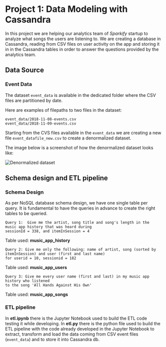 # Project 1: Data Modeling with Cassandra

In this project we are helping our analytics team of *Sparkify* startup to analyze what songs the users are listening to.
We are creating a database in Cassandra, reading from CSV files on user activity on the app and storing it in in the Cassandra tables in order to answer the questions provided by the analytics team. 

## Data Source

### Event Data

The dataset ```event_data``` is available in the dedicated folder where the CSV files are partitioned by date. 

Here are examples of filepaths to two files in the dataset:
```
event_data/2018-11-08-events.csv
event_data/2018-11-09-events.csv
```

Starting from the CVS files available in the ```event_data``` we are creating a new file ```event_datafile_new.csv``` to create a denormalized dataset. 

The image below is a screenshot of how the denormalized dataset looks like:

![Denormalized dataset]("/images/image_event_datafile_new.jpg")


## Schema design and ETL pipeline

### Schema Design

As per NoSQL database schema design, we have one single table per query. It is fundamental to have the queries in advance to create the right tables to be queried.

```
Query 1:  Give me the artist, song title and song's length in the music app history that was heard during 
sessionId = 338, and itemInSession = 4
```

Table used: **music_app_history**


```
Query 2: Give me only the following: name of artist, song (sorted by itemInSession) and user (first and last name)
for userid = 10, sessionid = 182
```

Table used: **music_app_users**


```
Query 3: Give me every user name (first and last) in my music app history who listened 
to the song 'All Hands Against His Own'

```

Table used: **music_app_songs**


### ETL pipeline

In **etl.ipynb** there is the Jupyter Notebook used to build the ETL code testing it while developing. In **etl.py** there is the python file used to build the ETL pipeline with the code already developed in the Jupyter Notebook to extract, transform and load the data coming from CSV event files (```event_data```) and to store it into Cassandra db. 
